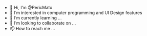 - 👋 Hi, I’m @PericMato
- 👀 I’m interested in computer programming and UI Design features
- 🌱 I’m currently learning ...
- 💞️ I’m looking to collaborate on ...
- 📫 How to reach me ...

<!---
PericMato/PericMato is a ✨ special ✨ repository because its `README.md` (this file) appears on your GitHub profile.
You can click the Preview link to take a look at your changes.
--->
